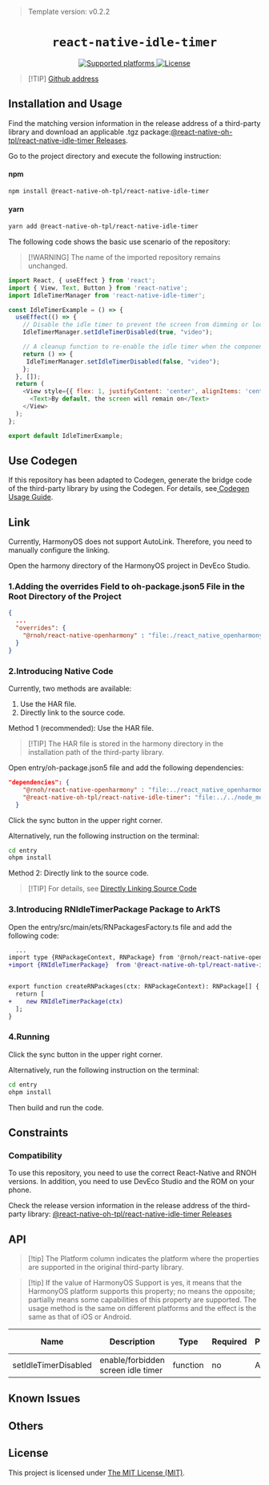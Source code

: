 > Template version: v0.2.2

<p align="center">
  <h1 align="center"> <code>react-native-idle-timer</code> </h1>
</p>
<p align="center">
    <a href="https://github.com/marcshilling/react-native-idle-timer">
        <img src="https://img.shields.io/badge/platforms-android%20|%20ios%20|%20harmony%20-lightgrey.svg" alt="Supported platforms" />
    </a>
    <a href="https://github.com/marcshilling/react-native-idle-timer/blob/master/LICENSE.md">
        <img src="https://img.shields.io/badge/license-MIT-green.svg" alt="License" />
        <!-- <img src="https://img.shields.io/badge/license-Apache-blue.svg" alt="License" /> -->
    </a>
</p>

> [!TIP] [Github address](https://github.com/react-native-oh-library/react-native-idle-timer)

## Installation and Usage

Find the matching version information in the release address of a third-party library and download an applicable .tgz package:[@react-native-oh-tpl/react-native-idle-timer Releases](https://github.com/react-native-oh-library/react-native-idle-timer/releases).

Go to the project directory and execute the following instruction:



<!-- tabs:start -->

#### **npm**

```bash
npm install @react-native-oh-tpl/react-native-idle-timer
```

#### **yarn**

```bash
yarn add @react-native-oh-tpl/react-native-idle-timer
```

<!-- tabs:end -->

The following code shows the basic use scenario of the repository:

> [!WARNING] The name of the imported repository remains unchanged.

```js
import React, { useEffect } from 'react';
import { View, Text, Button } from 'react-native';
import IdleTimerManager from 'react-native-idle-timer';

const IdleTimerExample = () => {  
  useEffect(() => {
    // Disable the idle timer to prevent the screen from dimming or locking.
    IdleTimerManager.setIdleTimerDisabled(true, "video");

    // A cleanup function to re-enable the idle timer when the component is unmounted
    return () => {
     IdleTimerManager.setIdleTimerDisabled(false, "video");
    };
  }, []);
  return (
    <View style={{ flex: 1, justifyContent: 'center', alignItems: 'center' }}>
      <Text>By default, the screen will remain on</Text>
    </View>
  );
};

export default IdleTimerExample;
```

## Use Codegen

If this repository has been adapted to Codegen, generate the bridge code of the third-party library by using the Codegen. For details, see[ Codegen Usage Guide](/en/codegen.md).

## Link

Currently, HarmonyOS does not support AutoLink. Therefore, you need to manually configure the linking.

Open the harmony directory of the HarmonyOS project in DevEco Studio.

### 1.Adding the overrides Field to oh-package.json5 File in the Root Directory of the Project

```json
{
  ...
  "overrides": {
    "@rnoh/react-native-openharmony" : "file:./react_native_openharmony"
  }
}
```

### 2.Introducing Native Code

Currently, two methods are available:

1. Use the HAR file.
2. Directly link to the source code.

Method 1 (recommended): Use the HAR file.

> [!TIP] The HAR file is stored in the harmony directory in the installation path of the third-party library.

Open entry/oh-package.json5 file and add the following dependencies:

```json
"dependencies": {
    "@rnoh/react-native-openharmony" : "file:../react_native_openharmony",
    "@react-native-oh-tpl/react-native-idle-timer": "file:../../node_modules/@react-native-oh-tpl/react-native-idle-timer/harmony/idle_timer.har"
  }
```

Click the sync button in the upper right corner.

Alternatively, run the following instruction on the terminal:

```bash
cd entry
ohpm install
```

Method 2: Directly link to the source code.

> [!TIP] For details, see [Directly Linking Source Code](/en/link-source-code.md)


### 3.Introducing RNIdleTimerPackage Package to ArkTS

Open the entry/src/main/ets/RNPackagesFactory.ts file and add the following code:

```diff
  ...
import type {RNPackageContext, RNPackage} from '@rnoh/react-native-openharmony/ts';
+import {RNIdleTimerPackage}  from '@react-native-oh-tpl/react-native-idle-timer/ts';


export function createRNPackages(ctx: RNPackageContext): RNPackage[] {
  return [
+    new RNIdleTimerPackage(ctx)
  ];
}
```

### 4.Running

Click the sync button in the upper right corner.

Alternatively, run the following instruction on the terminal:

```bash
cd entry
ohpm install
```

Then build and run the code.

## Constraints

### Compatibility

To use this repository, you need to use the correct React-Native and RNOH versions. In addition, you need to use DevEco Studio and the ROM on your phone.

Check the release version information in the release address of the third-party library: [@react-native-oh-tpl/react-native-idle-timer Releases](https://github.com/react-native-oh-library/react-native-idle-timer/releases)

## API

> [!tip] The Platform column indicates the platform where the properties are supported in the original third-party library.

> [!tip] If the value of HarmonyOS Support is yes, it means that the HarmonyOS platform supports this property; no means the opposite; partially means some capabilities of this property are supported. The usage method is the same on different platforms and the effect is the same as that of iOS or Android.

| Name                 | Description                        | Type     | Required | Platform | HarmonyOS Support |
| -------------------- | ---------------------------------- | -------- | -------- | -------- | ----------------- |
| setIdleTimerDisabled | enable/forbidden screen idle timer | function | no       | All      | yes               |

## Known Issues

## Others 

## License

This project is licensed under [The MIT License (MIT)](https://github.com/marcshilling/react-native-idle-timer/blob/master/LICENSE.md).
